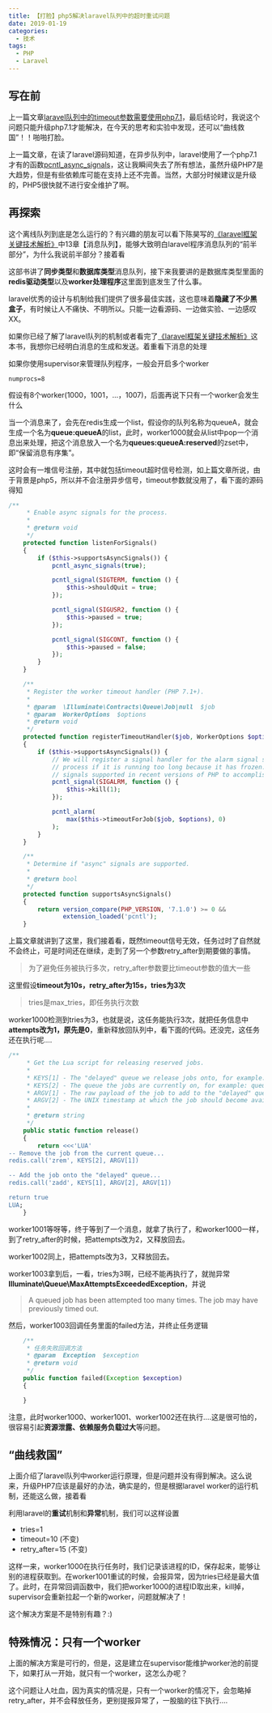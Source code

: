 ```yaml
---
title: 【打脸】php5解决laravel队列中的超时重试问题
date: 2019-01-19
categories:
  - 技术
tags: 
  - PHP
  - Laravel
---
```


## 写在前

上一篇文章[laravel队列中的timeout参数需要使用php7.1](http://funsoul.org/2018/12/29/%E3%80%90Laravel%E3%80%91laravel%E9%98%9F%E5%88%97%E4%B8%AD%E7%9A%84timeout%E5%8F%82%E6%95%B0%E9%9C%80%E8%A6%81%E4%BD%BF%E7%94%A8php7.1/)，最后结论时，我说这个问题只能升级php7.1才能解决，在今天的思考和实验中发现，还可以“曲线救国”！！啪啪打脸。

上一篇文章，在读了laravel源码知道，在异步队列中，laravel使用了一个php7.1才有的函数[pcntl_async_signals](http://php.net/manual/en/function.pcntl-async-signals.php)，这让我瞬间失去了所有想法，虽然升级PHP7是大趋势，但是有些依赖库可能在支持上还不完善。当然，大部分时候建议是升级的，PHP5很快就不进行安全维护了啊。

## 再探索

这个离线队列到底是怎么运行的？有兴趣的朋友可以看下陈昊写的[《laravel框架关键技术解析》](https://blogoss.yinghualuo.cn/blog/2017/08/Laravel框架关键技术解析-陈昊.pdf)中13章【消息队列】，能够大致明白laravel程序消息队列的“前半部分”，为什么我说前半部分？接着看

这部书讲了**同步类型**和**数据库类型**消息队列，接下来我要讲的是数据库类型里面的**redis驱动类型**以及**worker处理程序**这里面到底发生了什么事。

laravel优秀的设计与机制给我们提供了很多最佳实践，这也意味着**隐藏了不少黑盒子**，有时候让人不痛快、不明所以。只能一边看源码、一边做实验、一边感叹XX。

如果你已经了解了laravel队列的机制或者看完了[《laravel框架关键技术解析》](https://blogoss.yinghualuo.cn/blog/2017/08/Laravel框架关键技术解析-陈昊.pdf)这本书，我想你已经明白消息的生成和发送。着重看下消息的处理

如果你使用supervisor来管理队列程序，一般会开启多个worker

```
numprocs=8
```

假设有8个worker(1000，1001，...，1007)，后面再说下只有一个worker会发生什么

当一个消息来了，会先在redis生成一个list，假设你的队列名称为queueA，就会生成一个名为**queue:queueA**的list，此时，worker1000就会从list中pop一个消息出来处理，把这个消息放入一个名为**queues:queueA:reserved**的zset中，即“保留消息有序集”。

这时会有一堆信号注册，其中就包括timeout超时信号检测，如上篇文章所说，由于背景是php5，所以并不会注册异步信号，timeout参数就没用了，看下面的源码得知

```php
/**
     * Enable async signals for the process.
     *
     * @return void
     */
    protected function listenForSignals()
    {
        if ($this->supportsAsyncSignals()) {
            pcntl_async_signals(true);

            pcntl_signal(SIGTERM, function () {
                $this->shouldQuit = true;
            });

            pcntl_signal(SIGUSR2, function () {
                $this->paused = true;
            });

            pcntl_signal(SIGCONT, function () {
                $this->paused = false;
            });
        }
    }

    /**
     * Register the worker timeout handler (PHP 7.1+).
     *
     * @param  \Illuminate\Contracts\Queue\Job|null  $job
     * @param  WorkerOptions  $options
     * @return void
     */
    protected function registerTimeoutHandler($job, WorkerOptions $options)
    {
        if ($this->supportsAsyncSignals()) {
            // We will register a signal handler for the alarm signal so that we can kill this
            // process if it is running too long because it has frozen. This uses the async
            // signals supported in recent versions of PHP to accomplish it conveniently.
            pcntl_signal(SIGALRM, function () {
                $this->kill(1);
            });

            pcntl_alarm(
                max($this->timeoutForJob($job, $options), 0)
            );
        }
    }

    /**
     * Determine if "async" signals are supported.
     *
     * @return bool
     */
    protected function supportsAsyncSignals()
    {
        return version_compare(PHP_VERSION, '7.1.0') >= 0 &&
               extension_loaded('pcntl');
    }
```

上篇文章就讲到了这里，我们接着看，既然timeout信号无效，任务过时了自然就不会终止，可是时间还在继续，走到了另一个参数retry_after到期要做的事情。

>为了避免任务被执行多次，retry_after参数要比timeout参数的值大一些

这里假设**timeout为10s，retry_after为15s，tries为3次**

>tries是max_tries，即任务执行次数

worker1000检测到tries为3，也就是说，这任务能执行3次，就把任务信息中**attempts改为1，原先是0**，重新释放回队列中，看下面的代码。还没完，这任务还在执行呢....

```php
/**
     * Get the Lua script for releasing reserved jobs.
     *
     * KEYS[1] - The "delayed" queue we release jobs onto, for example: queues:foo:delayed
     * KEYS[2] - The queue the jobs are currently on, for example: queues:foo:reserved
     * ARGV[1] - The raw payload of the job to add to the "delayed" queue
     * ARGV[2] - The UNIX timestamp at which the job should become available
     *
     * @return string
     */
    public static function release()
    {
        return <<<'LUA'
-- Remove the job from the current queue...
redis.call('zrem', KEYS[2], ARGV[1])

-- Add the job onto the "delayed" queue...
redis.call('zadd', KEYS[1], ARGV[2], ARGV[1])

return true
LUA;
    }
```

worker1001等呀等，终于等到了一个消息，就拿了执行了，和worker1000一样，到了retry_after的时候，把attempts改为2，又释放回去。

worker1002同上，把attempts改为3，又释放回去。

worker1003拿到后，一看，tries为3啊，已经不能再执行了，就抛异常**Illuminate\Queue\MaxAttemptsExceededException**，并说

>A queued job has been attempted too many times. The job may have previously timed out.

然后，worker1003回调任务里面的failed方法，并终止任务逻辑

```php
	/**
	 * 任务失败回调方法
     * @param  Exception  $exception
     * @return void
     */
    public function failed(Exception $exception)
    {

    }
```

注意，此时worker1000、worker1001、worker1002还在执行....这是很可怕的，很容易引起**资源泄露、依赖服务负载过大**等问题。

## “曲线救国”

上面介绍了laravel队列中worker运行原理，但是问题并没有得到解决。这么说来，升级PHP7应该是最好的办法，确实是的，但是根据laravel worker的运行机制，还能这么做，接着看

利用laravel的**重试**机制和**异常**机制，我们可以这样设置

- tries=1
- timeout=10 (不变)
- retry_after=15 (不变)

这样一来，worker1000在执行任务时，我们记录该进程的ID，保存起来，能够让别的进程获取到。在worker1001重试的时候，会报异常，因为tries已经是最大值了。此时，在异常回调函数中，我们把worker1000的进程ID取出来，kill掉，supervisor会重新拉起一个新的worker，问题就解决了！

这个解决方案是不是特别有趣？:)

## 特殊情况：只有一个worker

上面的解决方案是可行的，但是，这是建立在supervisor能维护worker池的前提下，如果打从一开始，就只有一个worker，这怎么办呢？

这个问题让人吐血，因为真实的情况是，只有一个worker的情况下，会忽略掉retry_after，并不会释放任务，更别提报异常了，一股脑的往下执行....